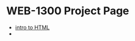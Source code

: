 # WEB-1300 Project Page

<ul>
<li><a href="intro to html/index.html" target="_blank">intro to HTML</a><li>
<ul>